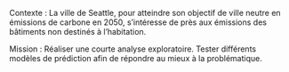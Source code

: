 Contexte : 
La ville de Seattle, pour atteindre son objectif de ville neutre en émissions de carbone en 2050, s’intéresse de près aux émissions des bâtiments non destinés à l’habitation.

Mission :
Réaliser une courte analyse exploratoire.
Tester différents modèles de prédiction afin de répondre au mieux à la problématique.

